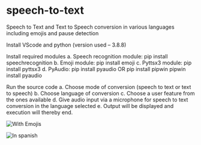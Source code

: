 # speech-to-text
Speech to Text and Text to Speech conversion in various languages including emojis and pause detection

Install VScode and python (version used – 3.8.8)

Install required modules
a.	Speech recognition module: pip install speechrecognition
b.	Emoji module: pip install emoji
c.	Pyttsx3 module: pip install pyttsx3
d.	PyAudio: pip install pyaudio
OR 
pip install pipwin
pipwin install pyaudio

Run the source code
a.	Choose mode of conversion (speech to text or text to speech)
b.	Choose language of conversion
c.	Choose a user feature from the ones available
d.	Give audio input via a microphone for speech to text conversion in the language selected
e.	Output will be displayed and execution will thereby end.

![With Emojis](https://user-images.githubusercontent.com/71815731/120967072-b28b0d80-c784-11eb-85fd-4bf693245127.jpg)

![In spanish](https://user-images.githubusercontent.com/71815731/120967115-be76cf80-c784-11eb-8787-3f450f28cbd0.jpg)
